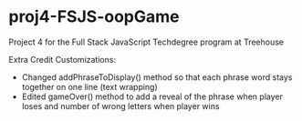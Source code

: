 # proj4-FSJS-oopGame
 Project 4 for the Full Stack JavaScript Techdegree program at Treehouse

Extra Credit Customizations:
 - Changed addPhraseToDisplay() method so that each phrase word stays together on one line (text wrapping)
 - Edited gameOver() method to add a reveal of the phrase when player loses and number of wrong letters when player wins

